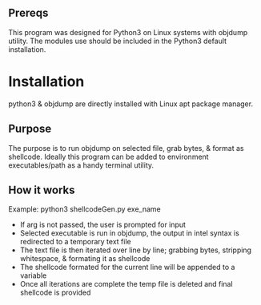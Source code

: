## Prereqs
This program was designed for Python3 on Linux systems with objdump utility.
The modules use should be included in the Python3 default installation.

# Installation
python3 & objdump are directly installed with Linux apt package manager.

## Purpose
The purpose is to run objdump on selected file, grab bytes, & format as shellcode.
Ideally this program can be added to environment executables/path as a handy terminal utility.

## How it works
Example: python3 shellcodeGen.py exe_name
- If arg is not passed, the user is prompted for input
- Selected executable is run in objdump, the output in intel syntax is redirected to a temporary text file
- The text file is then iterated over line by line; grabbing bytes, stripping whitespace, & formating it as shellcode
- The shellcode formated for the current line will be appended to a variable
- Once all iterations are complete the temp file is deleted and final shellcode is provided
